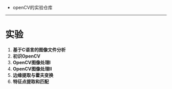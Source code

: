 * openCV的实验仓库



---



# 实验

1. **基于C语言的图像文件分析**
2. **初识OpenCV**
3. **OpenCV图像处理I**
4. **OpenCV图像处理II**
5. **边缘提取与霍夫变换**
6. **特征点提取和匹配**

